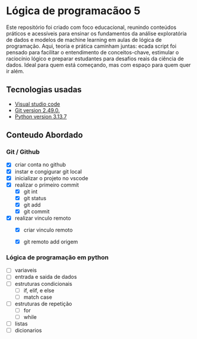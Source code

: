 # Lógica de programacãoo 5
Este repositório foi criado com foco educacional, reunindo conteúdos práticos e acessíveis para ensinar os fundamentos da análise exploratória de dados e modelos de machine learning em aulas de lógica de programação. Aqui, teoria e prática caminham juntas: ecada script foi pensado para facilitar o entendimento de conceitos-chave, estimular o raciocínio lógico e preparar estudantes para desafios reais da ciência de dados.
Ideal para quem está começando, mas com espaço para quem quer ir além.

## Tecnologias usadas

- [Visual studio code]( https://code.visualstudio.com/download)
- [Git version 2.49.0.](https://github.com/)
- [Python version 3.13.7](https://www.python.org/downloads/)

## Conteudo Abordado

### Git / Github

- [x] criar conta no github
- [x] instar e congigurar git local
- [x] inicializar o projeto no vscode
- [x] realizar o primeiro commit
     - [x] git int
     - [x] git status
     - [x] git add
     - [x] git commit
- [x] realizar vinculo remoto
     - [x] criar vinculo remoto
     - [x] git remoto add  origem
     



### Lógica de programação em python

- [ ] variaveis 
- [ ] entrada e saida de dados
- [ ] estruturas condicionais
    - [ ] if, elif, e else
    - [ ] match case
- [ ] estruturas de repetição
     - [ ] for
     - [ ] while
- [ ] listas   
- [ ] dicionarios   
